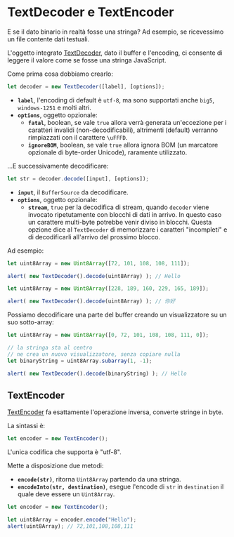 # TextDecoder e TextEncoder

E se il dato binario in realtà fosse una stringa? Ad esempio, se ricevessimo un file contente dati testuali.

L'oggetto integrato [TextDecoder](https://encoding.spec.whatwg.org/#interface-textdecoder), dato il buffer e l'encoding, ci consente di leggere il valore come se fosse una stringa JavaScript.

Come prima cosa dobbiamo crearlo:
```js
let decoder = new TextDecoder([label], [options]);
```

- **`label`**, l'encoding di default è `utf-8`, ma sono supportati anche `big5`, `windows-1251` e molti altri.
- **`options`**, oggetto opzionale:
  - **`fatal`**, boolean, se vale `true` allora verrà generata un'eccezione per i caratteri invalidi (non-decodificabili), altrimenti (default) verranno rimpiazzati con il carattere `\uFFFD`.
  - **`ignoreBOM`**, boolean, se vale `true` allora ignora BOM (un marcatore opzionale di byte-order Unicode), raramente utilizzato.

...E successivamente decodificare:

```js
let str = decoder.decode([input], [options]);
```

- **`input`**, il `BufferSource` da decodificare.
- **`options`**, oggetto opzionale:
  - **`stream`**, `true` per la decodifica di stream, quando `decoder` viene invocato ripetutamente con blocchi di dati in arrivo. In questo caso un carattere multi-byte potrebbe venir diviso in blocchi. Questa opzione dice al `TextDecoder` di memorizzare i caratteri "incompleti" e di decodificarli all'arrivo del prossimo blocco.

Ad esempio:

```js run
let uint8Array = new Uint8Array([72, 101, 108, 108, 111]);

alert( new TextDecoder().decode(uint8Array) ); // Hello
```


```js run
let uint8Array = new Uint8Array([228, 189, 160, 229, 165, 189]);

alert( new TextDecoder().decode(uint8Array) ); // 你好
```

Possiamo decodificare una parte del buffer creando un visualizzatore su un suo sotto-array:


```js run
let uint8Array = new Uint8Array([0, 72, 101, 108, 108, 111, 0]);

// la stringa sta al centro
// ne crea un nuovo visualizzatore, senza copiare nulla
let binaryString = uint8Array.subarray(1, -1);

alert( new TextDecoder().decode(binaryString) ); // Hello
```

## TextEncoder

[TextEncoder](https://encoding.spec.whatwg.org/#interface-textencoder) fa esattamente l'operazione inversa, converte stringe in byte.

La sintassi è:

```js
let encoder = new TextEncoder();
```

L'unica codifica che supporta è "utf-8".

Mette a disposizione due metodi:
- **`encode(str)`**, ritorna `Uint8Array` partendo da una stringa.
- **`encodeInto(str, destination)`**, esegue l'encode di `str` in `destination` il quale deve essere un `Uint8Array`.

```js run
let encoder = new TextEncoder();

let uint8Array = encoder.encode("Hello");
alert(uint8Array); // 72,101,108,108,111
```
